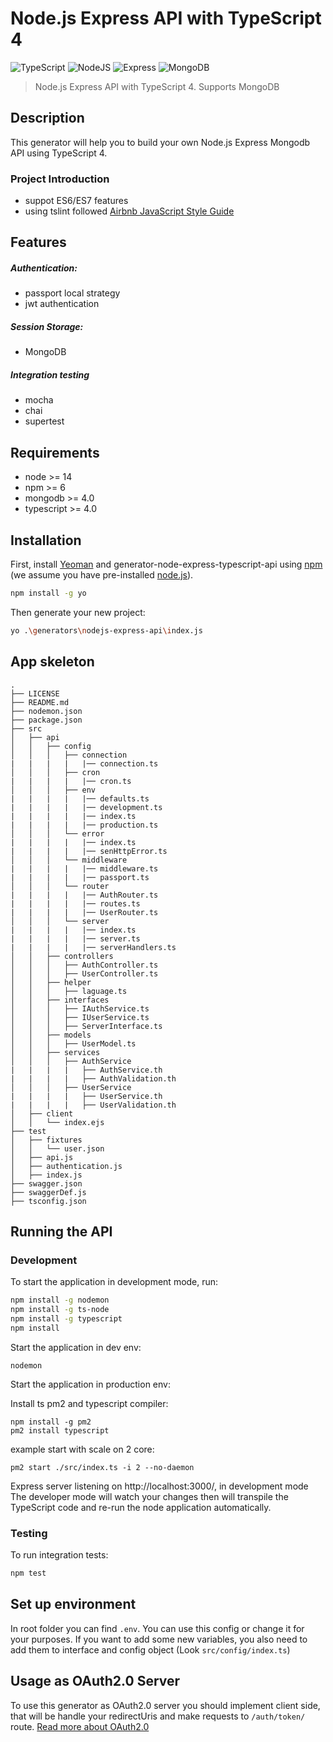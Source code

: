 
# Node.js Express API with TypeScript 4


![TypeScript](https://img.shields.io/badge/TypeScript-007ACC?style=for-the-badge&logo=typescript&logoColor=white)
![NodeJS](https://img.shields.io/badge/Node.js-339933?style=for-the-badge&logo=nodedotjs&logoColor=white)
![Express](https://img.shields.io/badge/Express.js-000000?style=for-the-badge&logo=express&logoColor=white)
![MongoDB](https://img.shields.io/badge/MongoDB-4EA94B?style=for-the-badge&logo=mongodb&logoColor=white)

> Node.js Express API with TypeScript 4. Supports MongoDB

## Description
This generator will help you to build your own Node.js Express Mongodb API using TypeScript 4.

### Project Introduction
- suppot ES6/ES7 features
- using tslint followed [Airbnb JavaScript Style Guide](https://github.com/airbnb/javascript)

## Features
##### Authentication:
- passport local strategy
- jwt authentication
##### Session Storage:
- MongoDB
##### Integration testing
- mocha
- chai
- supertest

## Requirements

- node >= 14
- npm >= 6
- mongodb >= 4.0
- typescript >= 4.0

## Installation

First, install [Yeoman](http://yeoman.io) and generator-node-express-typescript-api using [npm](https://www.npmjs.com/) (we assume you have pre-installed [node.js](https://nodejs.org/)).

```bash
npm install -g yo
```

Then generate your new project:

```bash
yo .\generators\nodejs-express-api\index.js
```
## App skeleton
```
.
├── LICENSE
├── README.md
├── nodemon.json
├── package.json
├── src
│   ├── api
│   │   ├── config
│   │   │   ├── connection
|   |   |   |   |── connection.ts
│   │   │   ├── cron
|   |   |   |   |── cron.ts
│   │   │   ├── env
|   |   |   |   |── defaults.ts
|   |   |   |   |── development.ts
|   |   |   |   |── index.ts
|   |   |   |   |── production.ts
│   │   │   └── error
|   |   |   |   |── index.ts
|   |   |   |   |── senHttpError.ts
│   │   │   └── middleware
|   |   |   |   |── middleware.ts
|   |   |   |   |── passport.ts
│   │   │   └── router
|   |   |   |   |── AuthRouter.ts
|   |   |   |   |── routes.ts
|   |   |   |   |── UserRouter.ts
│   │   │   └── server
|   |   |   |   |── index.ts
|   |   |   |   |── server.ts
|   |   |   |   |── serverHandlers.ts
│   │   ├── controllers
│   │   │   ├── AuthController.ts
│   │   │   ├── UserController.ts
│   │   ├── helper
│   │   │   ├── laguage.ts
│   │   ├── interfaces
│   │   │   ├── IAuthService.ts
│   │   │   ├── IUserService.ts
│   │   │   ├── ServerInterface.ts
│   │   ├── models
│   │   │   ├── UserModel.ts
│   │   ├── services
│   │   │   ├── AuthService
|   |   |   |   ├── AuthService.th
|   |   |   |   ├── AuthValidation.th
│   │   │   ├── UserService
|   |   |   |   ├── UserService.th
|   |   |   |   ├── UserValidation.th
│   ├── client
│   │   └── index.ejs
├── test
│   ├── fixtures
│   │   └── user.json
│   ├── api.js
│   ├── authentication.js
│   ├── index.js
├── swagger.json
├── swaggerDef.js
├── tsconfig.json
```
## Running the API
### Development
To start the application in development mode, run:

```bash
npm install -g nodemon
npm install -g ts-node
npm install -g typescript
npm install
```

Start the application in dev env:
```
nodemon
```
Start the application in production env:

Install ts pm2 and typescript compiler:
```
npm install -g pm2
pm2 install typescript
```

example start with scale on 2 core:
```
pm2 start ./src/index.ts -i 2 --no-daemon
```

Express server listening on http://localhost:3000/, in development mode
The developer mode will watch your changes then will transpile the TypeScript code and re-run the node application automatically.

### Testing
To run integration tests: 
```bash
npm test
```

## Set up environment
In root folder you can find `.env`. You can use this config or change it for your purposes.
If you want to add some new variables, you also need to add them to interface and config object (Look `src/config/index.ts`)

## Usage as OAuth2.0 Server
To use this generator as OAuth2.0 server you should implement client side, that will be handle your redirectUris and make requests to `/auth/token/` route. [Read more about OAuth2.0](https://alexbilbie.com/guide-to-oauth-2-grants/)
